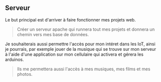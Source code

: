 ## Serveur

Le but principal est d'arriver à faire fonctionner mes projets web.

> Créer un serveur apache qui runnera tout mes projets et donnera un chemin vers mes base de données.

Je souhaiterais aussi permettre l'accès pour mon intéret dans les IoT, ainsi je pourrais, par exemple jouer de la musique qui se trouve sur mon serveur à l'aide d'une application sur mon cellulaire qui activera et gérera les arduinos.

> Ils me permettera aussi l'accès à mes musiques, mes films et mes photos.